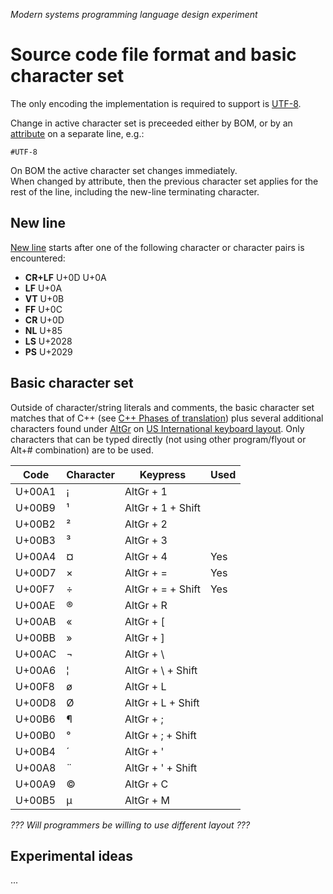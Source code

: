 ﻿*Modern systems programming language design experiment*
# Source code file format and basic character set

The only encoding the implementation is required to support is [UTF-8](https://en.wikipedia.org/wiki/UTF-8).

Change in active character set is preceeded either by BOM, or by an [attribute](attributes.md) on a separate line, e.g.:

    #UTF-8

On BOM the active character set changes immediately.  
When changed by attribute, then the previous character set applies for the rest of the line, including the new-line terminating character.

## New line

[New line](https://en.wikipedia.org/wiki/Newline) starts after one of the following character or character pairs is encountered:

* **CR+LF** U+0D U+0A
* **LF** U+0A
* **VT** U+0B
* **FF** U+0C
* **CR** U+0D
* **NL** U+85
* **LS** U+2028
* **PS** U+2029

## Basic character set

Outside of character/string literals and comments, the basic character set matches that of C++ (see [C++ Phases of translation](https://en.cppreference.com/w/cpp/language/translation_phases)) plus several additional characters found under [AltGr](https://en.wikipedia.org/wiki/AltGr_key) on [US International keyboard layout](https://en.wikipedia.org/wiki/QWERTY#US-International). Only characters that can be typed directly (not using other program/flyout or Alt+# combination) are to be used.

Code | Character | Keypress | Used
-|-|-|-
U+00A1 | ¡ | AltGr + 1
U+00B9 | ¹ | AltGr + 1 + Shift
U+00B2 | ² | AltGr + 2
U+00B3 | ³ | AltGr + 3
U+00A4 | ¤ | AltGr + 4 | Yes
U+00D7 | × | AltGr + = | Yes
U+00F7 | ÷ | AltGr + = + Shift | Yes
U+00AE | ® | AltGr + R
U+00AB | « | AltGr + [
U+00BB | » | AltGr + ]
U+00AC | ¬ | AltGr + \
U+00A6 | ¦ | AltGr + \ + Shift
U+00F8 | ø | AltGr + L
U+00D8 | Ø | AltGr + L + Shift
U+00B6 | ¶ | AltGr + ;
U+00B0 | ° | AltGr + ; + Shift
U+00B4 | ´ | AltGr + '
U+00A8 | ¨ | AltGr + ' + Shift
U+00A9 | © | AltGr + C
U+00B5 | µ | AltGr + M

*??? Will programmers be willing to use different layout ???*

## Experimental ideas

...

